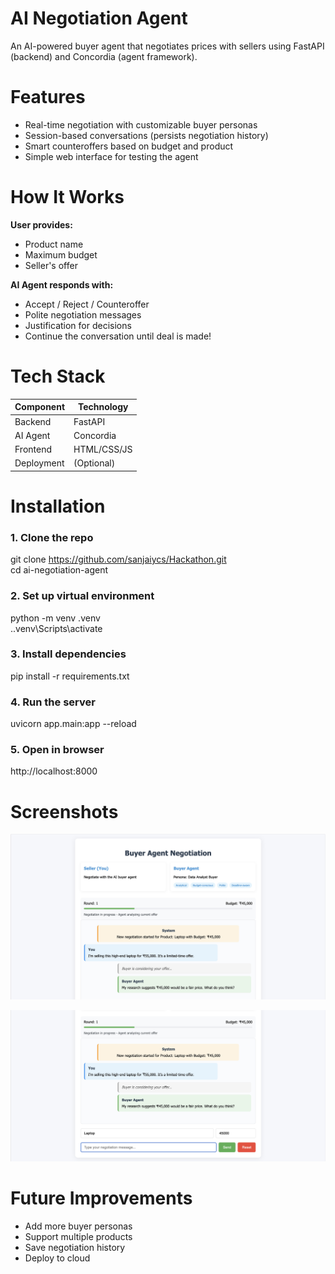 # AI Negotiation Agent 
An AI-powered buyer agent that negotiates prices with sellers using FastAPI (backend) and Concordia (agent framework).

# Features 

* Real-time negotiation with customizable buyer personas
* Session-based conversations (persists negotiation history)
* Smart counteroffers based on budget and product
* Simple web interface for testing the agent

# How It Works
 **User provides:**

* Product name
* Maximum budget
* Seller's offer

**AI Agent responds with:**

* Accept / Reject / Counteroffer
* Polite negotiation messages
* Justification for decisions
* Continue the conversation until deal is made!


# Tech Stack

| Component  | Technology   |
|------------|-------------|
| Backend    | FastAPI     |
| AI Agent   | Concordia   |
| Frontend   | HTML/CSS/JS |
| Deployment | (Optional)  |


# Installation 

### 1. Clone the repo
git clone https://github.com/sanjaiycs/Hackathon.git  
cd ai-negotiation-agent

### 2. Set up virtual environment
python -m venv .venv  
.\.venv\Scripts\activate

### 3. Install dependencies
pip install -r requirements.txt

### 4. Run the server
uvicorn app.main:app --reload

### 5. Open in browser
http://localhost:8000

# Screenshots

![image alt](https://github.com/sanjaiycs/Hackathon/blob/79eaf2af74cfbfec401335662fedb23f94bc8c93/Screenshot%202025-08-18%20at%207.43.39%20PM.jpg)

![image alt](https://github.com/sanjaiycs/Hackathon/blob/0306e19b17d3bfb3783152a134c1ec37aa315339/Screenshot%202025-08-18%20at%207.43.58%20PM.jpg)

# Future Improvements 

* Add more buyer personas
* Support multiple products
* Save negotiation history
* Deploy to cloud

